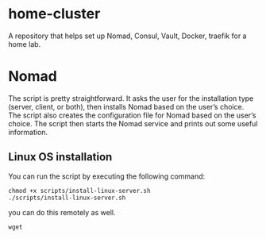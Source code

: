 # home-cluster
A repository that helps set up Nomad, Consul, Vault, Docker, traefik for a home lab.


# Nomad
 The script is pretty straightforward. It asks the user for the installation type (server, client, or both), then installs Nomad based on the user’s choice. 
 The script also creates the configuration file for Nomad based on the user’s choice. 
 The script then starts the Nomad service and prints out some useful information. 

 
## Linux OS installation

You can run the script by executing the following command: 

    chmod +x scripts/install-linux-server.sh
    ./scripts/install-linux-server.sh

you can do this remotely as well.

    wget 

